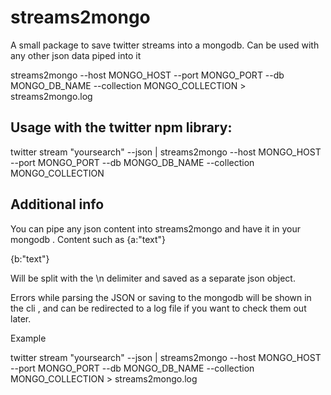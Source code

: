 # streams2mongo
A  small package to save twitter streams into a mongodb. Can be used with any other json data piped into it

 streams2mongo --host MONGO_HOST --port MONGO_PORT --db MONGO_DB_NAME --collection MONGO_COLLECTION > streams2mongo.log


## Usage with the twitter npm library: 

twitter stream "yoursearch" --json | streams2mongo --host MONGO_HOST --port MONGO_PORT --db MONGO_DB_NAME --collection MONGO_COLLECTION

## Additional info 

You can pipe any json content into streams2mongo and have it in your mongodb . 
Content such as 
{a:"text"}

{b:"text"}

Will be split with the \n delimiter and saved as a  separate json object.

Errors while parsing the JSON or saving to the mongodb will be shown in the cli , and can be redirected to a log file if you want to check them out later. 

Example 

twitter stream "yoursearch" --json | streams2mongo --host MONGO_HOST --port MONGO_PORT --db MONGO_DB_NAME --collection MONGO_COLLECTION > streams2mongo.log




